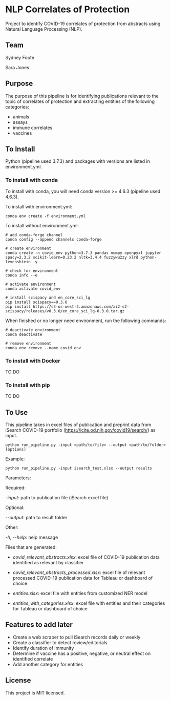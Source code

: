 # NLP Correlates of Protection
Project to identify COVID-19 correlates of protection from abstracts using Natural Language Processing (NLP).

## Team

Sydney Foote

Sara Jones

## Purpose

The purpose of this pipeline is for identifying publications relevant to the topic of correlates of protection and extracting entities of the following categories:
 - animals
 - assays
 - immune correlates
 - vaccines

## To Install

Python (pipeline used 3.7.3) and packages with versions are listed in environment.yml.

### To install with conda

To install with conda, you will need conda version >= 4.6.3 (pipeline used 4.6.3).

To install with environment.yml:

```
conda env create -f environment.yml
```

To install without environment.yml:

```
# add conda-forge channel
conda config --append channels conda-forge

# create environment
conda create -n covid_env python=3.7.3 pandas numpy openpyxl jupyter spacy=2.3.2 scikit-learn=0.23.2 nltk=3.4.4 fuzzywuzzy xlrd python-levenshtein -y

# check for environment
conda info --e

# activate environment
conda activate covid_env

# install scispacy and en_core_sci_lg
pip install scispacy==0.3.0
pip install https://s3-us-west-2.amazonaws.com/ai2-s2-scispacy/releases/v0.3.0/en_core_sci_lg-0.3.0.tar.gz
```

When finished or no longer need environment, run the following commands:

```
# deactivate environment
conda deactivate

# remove environment
conda env remove --name covid_env
```

### To install with Docker

TO DO

### To install with pip

TO DO

## To Use

This pipeline takes in excel files of publication and preprint data from iSearch COVID-19 portfolio (https://icite.od.nih.gov/covid19/search/) as input.

```
python run_pipeline.py -input <path/to/file> --output <path/to/folder> [options]
```

Example:
```
python run_pipeline.py -input isearch_test.xlsx --output results
```

Parameters:

Required:

*-input*: path to publication file (iSearch excel file)
 
Optional:

 *--output*: path to result folder
 
Other:

 *-h, --help*: help message

Files that are generated:

 - *covid_relevant_abstracts.xlsx*: excel file of COVID-19 publication data identified as relevant by classifier

 - *covid_relevant_abstracts_processed.xlsx*: excel file of relevant processed COVID-19 publication data for Tableau or dashboard of choice

 - *entities.xlsx*: excel file with entities from customized NER model

 - *entities_with_categories.xlsx*: excel file with entities and their categories for Tableau or dashboard of choice

## Features to add later
 
 - Create a web scraper to pull iSearch records daily or weekly
 - Create a classifier to detect review/editorials 
 - Identify duration of immunity
 - Determine if vaccine has a positive, negative, or neutral effect on identified correlate
 - Add another category for entities
 
## License

This project is MIT licensed.
